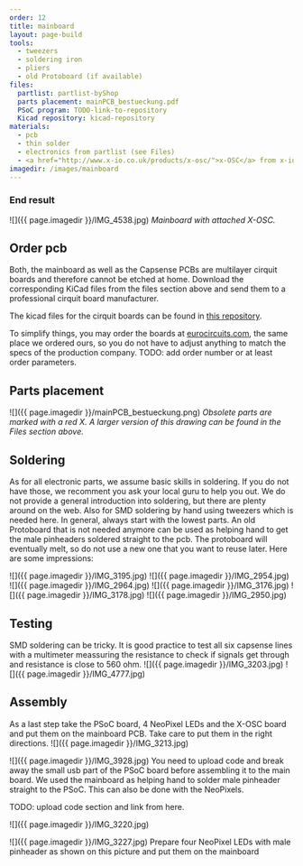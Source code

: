 ```yaml
---
order: 12
title: mainboard
layout: page-build
tools:
  - tweezers
  - soldering iron
  - pliers
  - old Protoboard (if available)
files:
  partlist: partlist-byShop
  parts placement: mainPCB_bestueckung.pdf
  PSoC program: TODO-link-to-repository 
  Kicad repository: kicad-repository
materials:
  - pcb
  - thin solder
  - electronics from partlist (see Files)
  - <a href="http://www.x-io.co.uk/products/x-osc/">x-OSC</a> from x-io technologies
imagedir: /images/mainboard
---
```


### End result
![]({{ page.imagedir }}/IMG_4538.jpg)
*Mainboard with attached X-OSC.*

## Order pcb
Both, the mainboard as well as the Capsense PCBs are multilayer cirquit boards and therefore cannot be etched at home. Download the corresponding KiCad files from the files section above and send them to a professional cirquit board manufacturer. 

The kicad files for the cirquit boards can be found in [this repository](https://github.com/3DMIN/pushpull-kicad).

<div class="note">
To simplify things, you may order the boards at <a href="http://eurocircuits.com">eurocircuits.com</a>, the same place we ordered ours, so you do not have to adjust anything to match the specs of the production company. 
TODO: add order number or at least order parameters.
</div>

## Parts placement

![]({{ page.imagedir }}/mainPCB_bestueckung.png)
*Obsolete parts are marked with a red X. A larger version of this drawing can be found in the Files section above.*  

## Soldering

As for all electronic parts, we assume basic skills in soldering. 
If you do not have those, we recomment you ask your local guru to help you out. 
We do not provide a general introduction into soldering, but there are plenty around on the web. Also for SMD soldering by hand using tweezers which is needed here. In general, always start with the lowest parts. An old Protoboard that is not needed anymore can be used as helping hand to get the male pinheaders soldered straight to the pcb. The protoboard will eventually melt, so do not use a new one that you want to reuse later.
Here are some impressions:

![]({{ page.imagedir }}/IMG_3195.jpg)
![]({{ page.imagedir }}/IMG_2954.jpg)
![]({{ page.imagedir }}/IMG_2964.jpg)
![]({{ page.imagedir }}/IMG_3176.jpg)
![]({{ page.imagedir }}/IMG_3178.jpg)
![]({{ page.imagedir }}/IMG_2950.jpg)

## Testing

SMD soldering can be tricky. It is good practice to test all six capsense lines with a multimeter meassuring the resistance to check if signals get through and resistance is close to 560 ohm.
![]({{ page.imagedir }}/IMG_3203.jpg)
![]({{ page.imagedir }}/IMG_4777.jpg)

## Assembly

As a last step take the PSoC board, 4 NeoPixel LEDs and the X-OSC board and put them on the mainboard PCB. Take care to put them in the right directions.
![]({{ page.imagedir }}/IMG_3213.jpg)


![]({{ page.imagedir }}/IMG_3928.jpg)
You need to upload code and break away the small usb part of the PSoC board before assembling it to the main board. We used the mainboard as helping hand to solder male pinheader straight to the PSoC. This can also be done with the NeoPixels.

TODO: upload code section and link from here.

![]({{ page.imagedir }}/IMG_3220.jpg)

![]({{ page.imagedir }}/IMG_3227.jpg)
Prepare four NeoPixel LEDs with male pinheader as shown on this picture and put them on the mainboard
